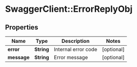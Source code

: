 # SwaggerClient::ErrorReplyObj

## Properties
Name | Type | Description | Notes
------------ | ------------- | ------------- | -------------
**error** | **String** | Internal error code | [optional] 
**message** | **String** | Error message | [optional] 


